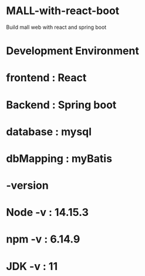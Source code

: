 # MALL-with-react-boot
Build mall web with react and spring boot

# Development Environment

# frontend : React
# Backend : Spring boot


# database : mysql
# dbMapping : myBatis

# -version

# Node -v : 14.15.3
# npm -v : 6.14.9
# JDK -v : 11